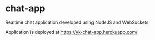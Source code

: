 # chat-app

Realtime chat application developed using NodeJS and WebSockets.

Application is deployed at https://yk-chat-app.herokuapp.com/
